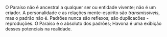 ﻿O Paraíso não é ancestral a qualquer ser ou entidade vivente; não é um criador. A personalidade e as relações mente-espírito são <I>transmissíveis</I>, mas o padrão não é. Padrões nunca são reflexos; são duplicacões - reproduções. O Paraíso é o absoluto dos padrões; Havona é uma exibição desses potenciais na realidade.